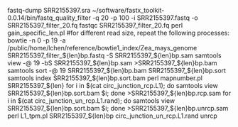 fastq-dump SRR2155397.sra
~/software/fastx_toolkit-0.0.14/bin/fastq_quality_filter -q 20 -p 100 -i SRR2155397.fastq -o SRR2155397_filter_20.fq
fastqc  SRR2155397_filter_20.fq
perl  gain_specific_len.pl 
#for different read size, repeat the following processes:
bowtie -n 0 -p 19 -a /public/home/lchen/reference/bowtie1_index/Zea_mays_genome SRR2155397_filter_${len}bp.fastq -S SRR2155397_${len}bp.sam
samtools view -@ 19 -bS SRR2155397_${len}bp.sam >SRR2155397_${len}bp.bam
samtools sort -@ 19 SRR2155397_${len}bp.bam SRR2155397_${len}bp.sort
samtools index SRR2155397_${len}bp.sort.bam
perl mapnumber.pl SRR2155397_${len}
for i in $(cat circ_junction_rcp.L1);
do
samtools view SRR2155397_${len}bp.sort.bam $i;
done >SRR2155397_${len}bp.rcp.sam
for i in $(cat circ_junction_un_rcp.L1.rand);
do
samtools view SRR2155397_${len}bp.sort.bam $i;
done >SRR2155397_${len}bp.unrcp.sam
perl L1_tpm.pl SRR2155397_${len}bp circ_junction_un_rcp.L1.rand unrcp
